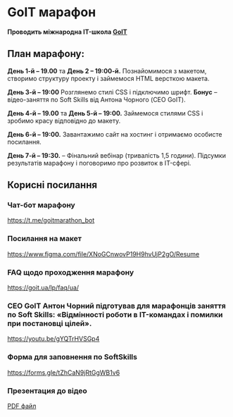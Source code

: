 # GoIT марафон
**Проводить міжнародна IT-школа [GoIT](https://goit.ua/?lang=uk)**

## План марафону:
**День 1-й – 19.00** та **День 2 – 19:00-й.** Познайомимося з макетом, створимо структуру проекту і займемося HTML версткою макета.

**День 3-й – 19:00** Розглянемо стилі CSS і підключимо шрифт. **Бонус** – відео-заняття по Soft Skills від Антона Чорного (CEO GoIT).

**День 4-й – 19.00** та **День 5-й – 19:00.** Займемося стилями CSS і зробимо красу відповідно до макету.

**День 6-й – 19:00.** Завантажимо сайт на хостинг і отримаємо особисте посилання.

**День 7-й – 19:30.** – Фінальний вебінар (тривалість 1,5 години). Підсумки результатів марафону і поговоримо про розвиток в IT-сфері.

## Корисні посилання

### Чат-бот марафону
https://t.me/goitmarathon_bot

### Посилання на макет
https://www.figma.com/file/XNoGCnwovP19H9hvUjP2gO/Resume

### FAQ щодо проходження марафону
https://goit.ua/lp/faq/ua/

### CEO GoIT Антон Чорний підготував для марафонців заняття по Soft Skills: «Відмінності роботи в IT-командах і помилки при постановці цілей».
https://youtu.be/gYQTrHVSGp4

### Форма для заповнення по SoftSkills
https://forms.gle/tZhCaN9jRtGgWB1v6

### Презентация до відео
[PDF файл](_src/soft_skills.pdf)
